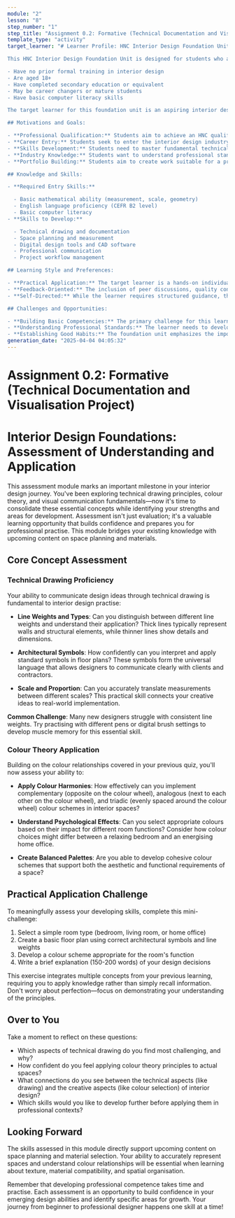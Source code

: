 ```yaml
---
module: "2"
lesson: "8"
step_number: "1"
step_title: "Assignment 0.2: Formative (Technical Documentation and Visualisation Project)"
template_type: "activity"
target_learner: "# Learner Profile: HNC Interior Design Foundation Unit

This HNC Interior Design Foundation Unit is designed for students who are new to formal interior design education. These students typically:

- Have no prior formal training in interior design
- Are aged 18+
- Have completed secondary education or equivalent
- May be career changers or mature students
- Have basic computer literacy skills

The target learner for this foundation unit is an aspiring interior designer without formal training who seeks structured entry into the profession. These diverse individuals—often career-changers or mature students with completed secondary education—share a drive for professional qualification and industry-relevant skills development. The ideal learner possesses basic mathematical ability, English proficiency, and computer literacy, while demonstrating readiness to develop technical drawing, space planning, and digital design competencies. This learner thrives in hands-on, practical environments where theoretical knowledge translates to tangible outcomes, and values constructive feedback while gradually developing self-directed learning capabilities. They face challenges in building fundamental technical skills from a beginner level, understanding professional standards, and establishing organizational discipline. Nonetheless, they demonstrate commitment to mastering the collaborative, detail-oriented aspects of interior design practice through minimal structured exercises, progressive skill development, and reflective practice—ultimately seeking to emerge as confident junior designers with foundational competence and a basic preliminary professional portfolio.

## Motivations and Goals:

- **Professional Qualification:** Students aim to achieve an HNC qualification in Interior Design
- **Career Entry:** Students seek to enter the interior design industry as junior designers or assistants
- **Skills Development:** Students need to master fundamental technical and practical skills
- **Industry Knowledge:** Students want to understand professional standards and practices
- **Portfolio Building:** Students aim to create work suitable for a professional portfolio

## Knowledge and Skills:

- **Required Entry Skills:**

  - Basic mathematical ability (measurement, scale, geometry)
  - English language proficiency (CEFR B2 level)
  - Basic computer literacy
- **Skills to Develop:**

  - Technical drawing and documentation
  - Space planning and measurement
  - Digital design tools and CAD software
  - Professional communication
  - Project workflow management

## Learning Style and Preferences:

- **Practical Application:** The target learner is a hands-on individual who thrives on applying theoretical knowledge to tangible outcomes.
- **Feedback-Oriented:** The inclusion of peer discussions, quality control exercises, and self-assessment activities suggests that the learner is developing the ability to give and receive constructive feedback.
- **Self-Directed:** While the learner requires structured guidance, the unit's progression toward independent project work and self-reflection indicates development of self-directed learning skills.

## Challenges and Opportunities:

- **Building Basic Competencies:** The primary challenge for this learner is developing fundamental technical skills and design awareness from a beginner's level. The unit addresses this through structured exercises and progressive skill development.
- **Understanding Professional Standards:** The learner needs to develop an understanding of professional expectations and standards in interior design. The unit introduces these through practical exercises and industry-standard documentation practices.
- **Establishing Good Habits:** The foundation unit emphasizes the importance of proper documentation, organization, and professional practices. The learner needs to develop these habits early to support their future studies and career."
generation_date: "2025-04-04 04:05:32"
---
```


# Assignment 0.2: Formative (Technical Documentation and Visualisation Project)

# Interior Design Foundations: Assessment of Understanding and Application

This assessment module marks an important milestone in your interior design journey. You've been exploring technical drawing principles, colour theory, and visual communication fundamentals—now it's time to consolidate these essential concepts while identifying your strengths and areas for development. Assessment isn't just evaluation; it's a valuable learning opportunity that builds confidence and prepares you for professional practise. This module bridges your existing knowledge with upcoming content on space planning and materials.

## Core Concept Assessment

### Technical Drawing Proficiency

Your ability to communicate design ideas through technical drawing is fundamental to interior design practise:

* **Line Weights and Types**: Can you distinguish between different line weights and understand their application? Thick lines typically represent walls and structural elements, while thinner lines show details and dimensions.

* **Architectural Symbols**: How confidently can you interpret and apply standard symbols in floor plans? These symbols form the universal language that allows designers to communicate clearly with clients and contractors.

* **Scale and Proportion**: Can you accurately translate measurements between different scales? This practical skill connects your creative ideas to real-world implementation.

**Common Challenge**: Many new designers struggle with consistent line weights. Try practising with different pens or digital brush settings to develop muscle memory for this essential skill.

### Colour Theory Application

Building on the colour relationships covered in your previous quiz, you'll now assess your ability to:

* **Apply Colour Harmonies**: How effectively can you implement complementary (opposite on the colour wheel), analogous (next to each other on the colour wheel), and triadic (evenly spaced around the colour wheel) colour schemes in interior spaces?

* **Understand Psychological Effects**: Can you select appropriate colours based on their impact for different room functions? Consider how colour choices might differ between a relaxing bedroom and an energising home office.

* **Create Balanced Palettes**: Are you able to develop cohesive colour schemes that support both the aesthetic and functional requirements of a space?

## Practical Application Challenge

To meaningfully assess your developing skills, complete this mini-challenge:

1. Select a simple room type (bedroom, living room, or home office)
2. Create a basic floor plan using correct architectural symbols and line weights
3. Develop a colour scheme appropriate for the room's function
4. Write a brief explanation (150-200 words) of your design decisions

This exercise integrates multiple concepts from your previous learning, requiring you to apply knowledge rather than simply recall information. Don't worry about perfection—focus on demonstrating your understanding of the principles.

## Over to You

Take a moment to reflect on these questions:

* Which aspects of technical drawing do you find most challenging, and why?
* How confident do you feel applying colour theory principles to actual spaces?
* What connections do you see between the technical aspects (like drawing) and the creative aspects (like colour selection) of interior design?
* Which skills would you like to develop further before applying them in professional contexts?

## Looking Forward

The skills assessed in this module directly support upcoming content on space planning and material selection. Your ability to accurately represent spaces and understand colour relationships will be essential when learning about texture, material compatibility, and spatial organisation.

Remember that developing professional competence takes time and practise. Each assessment is an opportunity to build confidence in your emerging design abilities and identify specific areas for growth. Your journey from beginner to professional designer happens one skill at a time!